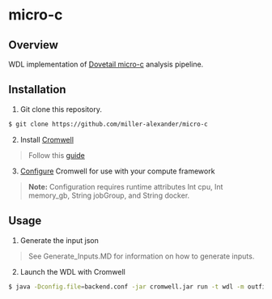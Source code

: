 # micro-c

## Overview
WDL implementation of [Dovetail micro-c](https://micro-c.readthedocs.io/en/latest/index.html) analysis pipeline.

## Installation
1. Git clone this repository.
  ```bash
  $ git clone https://github.com/miller-alexander/micro-c
  ```
2. Install [Cromwell](https://github.com/broadinstitute/cromwell)
> Follow this [guide](https://cromwell.readthedocs.io/en/stable/tutorials/FiveMinuteIntro/)
3. [Configure](https://cromwell.readthedocs.io/en/stable/Configuring/) Cromwell for use with your compute framework
> **Note:** Configuration requires runtime attributes Int cpu, Int memory_gb, String jobGroup, and String docker.

## Usage
1. Generate the input json
> See Generate_Inputs.MD for information on how to generate inputs.
2. Launch the WDL with Cromwell
  ```bash
  $ java -Dconfig.file=backend.conf -jar cromwell.jar run -t wdl -m outfile.json -i inputs.json micro_c.wdl
  ```
